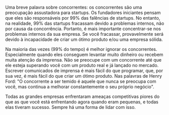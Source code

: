 Uma breve palavra sobre concorrentes: os concorrentes são uma preocupação assustadora para startups. Os fundadores iniciantes pensam que eles são responsáveis por 99% das falências de startups. No entanto, na realidade, 99% das startups fracassam devido a problemas internos, não por causa da concorrência. Portanto, é mais importante concentrar-se nos problemas internos da sua empresa. Se você fracassar, provavelmente será devido à incapacidade de criar um ótimo produto e/ou uma empresa sólida.

Na maioria das vezes (99% do tempo) é melhor ignorar os concorrentes. Especialmente quando eles conseguem levantar muito dinheiro ou recebem muita atenção da imprensa. Não se preocupe com um concorrente até que ele esteja superando você com um produto real e já lançado no mercado. Escrever comunicados de imprensa é mais fácil do que programar, que, por sua vez, é mais fácil do que criar um ótimo produto. Nas palavras de Henry Ford: "O concorrente a ser temido é aquele que nunca se preocupa com você, mas continua a melhorar constantemente o seu próprio negócio".

Todas as grandes empresas enfrentaram ameaças competitivas piores do que as que você está enfrentando agora quando eram pequenas, e todas elas tiveram sucesso. Sempre há uma forma de lidar com isso.

